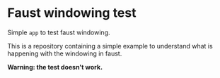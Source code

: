 # Faust windowing test

Simple `app` to test faust windowing.

This is a repository containing a simple example to understand what is happening with the windowing in faust.

**Warning: the test doesn't work.**
